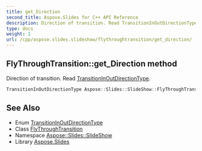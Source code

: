 ```yaml
---
title: get_Direction
second_title: Aspose.Slides for C++ API Reference
description: Direction of transition. Read TransitionInOutDirectionType.
type: docs
weight: 1
url: /cpp/aspose.slides.slideshow/flythroughtransition/get_direction/
---
```

## FlyThroughTransition::get_Direction method


Direction of transition. Read [TransitionInOutDirectionType](../../transitioninoutdirectiontype/).

```cpp
TransitionInOutDirectionType Aspose::Slides::SlideShow::FlyThroughTransition::get_Direction() override
```

## See Also

* Enum [TransitionInOutDirectionType](../../transitioninoutdirectiontype/)
* Class [FlyThroughTransition](../)
* Namespace [Aspose::Slides::SlideShow](../../)
* Library [Aspose.Slides](../../../)
